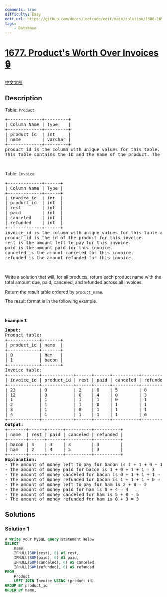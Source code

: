 ```yaml
---
comments: true
difficulty: Easy
edit_url: https://github.com/doocs/leetcode/edit/main/solution/1600-1699/1677.Product%27s%20Worth%20Over%20Invoices/README_EN.md
tags:
    - Database
---
```


<!-- problem:start -->

# [1677. Product's Worth Over Invoices 🔒](https://leetcode.com/problems/products-worth-over-invoices)

[中文文档](/solution/1600-1699/1677.Product%27s%20Worth%20Over%20Invoices/README.md)

## Description

<p>Table: <code>Product</code></p>

<pre>
+-------------+---------+
| Column Name | Type    |
+-------------+---------+
| product_id  | int     |
| name        | varchar |
+-------------+---------+
product_id is the column with unique values for this table.
This table contains the ID and the name of the product. The name consists of only lowercase English letters. No two products have the same name.
</pre>

<p>&nbsp;</p>

<p>Table: <code>Invoice</code></p>

<pre>
+-------------+------+
| Column Name | Type |
+-------------+------+
| invoice_id  | int  |
| product_id  | int  |
| rest        | int  |
| paid        | int  |
| canceled    | int  |
| refunded    | int  |
+-------------+------+
invoice_id is the column with unique values for this table and the id of this invoice.
product_id is the id of the product for this invoice.
rest is the amount left to pay for this invoice.
paid is the amount paid for this invoice.
canceled is the amount canceled for this invoice.
refunded is the amount refunded for this invoice.
</pre>

<p>&nbsp;</p>

<p>Write a solution that will, for all products, return each product name with the total amount due, paid, canceled, and refunded across all invoices.</p>

<p>Return the result table ordered by <code>product_name</code>.</p>

<p>The&nbsp;result format is in the following example.</p>

<p>&nbsp;</p>
<p><strong class="example">Example 1:</strong></p>

<pre>
<strong>Input:</strong> 
Product table:
+------------+-------+
| product_id | name  |
+------------+-------+
| 0          | ham   |
| 1          | bacon |
+------------+-------+
Invoice table:
+------------+------------+------+------+----------+----------+
| invoice_id | product_id | rest | paid | canceled | refunded |
+------------+------------+------+------+----------+----------+
| 23         | 0          | 2    | 0    | 5        | 0        |
| 12         | 0          | 0    | 4    | 0        | 3        |
| 1          | 1          | 1    | 1    | 0        | 1        |
| 2          | 1          | 1    | 0    | 1        | 1        |
| 3          | 1          | 0    | 1    | 1        | 1        |
| 4          | 1          | 1    | 1    | 1        | 0        |
+------------+------------+------+------+----------+----------+
<strong>Output:</strong> 
+-------+------+------+----------+----------+
| name  | rest | paid | canceled | refunded |
+-------+------+------+----------+----------+
| bacon | 3    | 3    | 3        | 3        |
| ham   | 2    | 4    | 5        | 3        |
+-------+------+------+----------+----------+
<strong>Explanation:</strong> 
- The amount of money left to pay for bacon is 1 + 1 + 0 + 1 = 3
- The amount of money paid for bacon is 1 + 0 + 1 + 1 = 3
- The amount of money canceled for bacon is 0 + 1 + 1 + 1 = 3
- The amount of money refunded for bacon is 1 + 1 + 1 + 0 = 3
- The amount of money left to pay for ham is 2 + 0 = 2
- The amount of money paid for ham is 0 + 4 = 4
- The amount of money canceled for ham is 5 + 0 = 5
- The amount of money refunded for ham is 0 + 3 = 3
</pre>

## Solutions

<!-- solution:start -->

### Solution 1

<!-- tabs:start -->

```sql
# Write your MySQL query statement below
SELECT
    name,
    IFNULL(SUM(rest), 0) AS rest,
    IFNULL(SUM(paid), 0) AS paid,
    IFNULL(SUM(canceled), 0) AS canceled,
    IFNULL(SUM(refunded), 0) AS refunded
FROM
    Product
    LEFT JOIN Invoice USING (product_id)
GROUP BY product_id
ORDER BY name;
```

<!-- tabs:end -->

<!-- solution:end -->

<!-- problem:end -->
